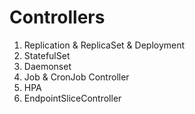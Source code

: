 # Controllers
1. Replication & ReplicaSet & Deployment
2. StatefulSet
3. Daemonset
4. Job & CronJob Controller
5. HPA
6. EndpointSliceController
